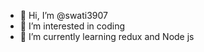 - 👋 Hi, I’m @swati3907
- 👀 I’m interested in coding
- 🌱 I’m currently learning redux and Node js

<!---
swati3907/swati3907 is a ✨ special ✨ repository because its `README.md` (this file) appears on your GitHub profile.
You can click the Preview link to take a look at your changes.
--->
